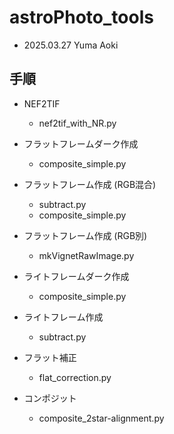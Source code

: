 # astroPhoto_tools

- 2025.03.27 Yuma Aoki

## 手順

- NEF2TIF
    - nef2tif_with_NR.py

- フラットフレームダーク作成
    - composite_simple.py

- フラットフレーム作成 (RGB混合)
    - subtract.py
    - composite_simple.py

- フラットフレーム作成 (RGB別)
    - mkVignetRawImage.py

- ライトフレームダーク作成
    - composite_simple.py

- ライトフレーム作成
    - subtract.py

- フラット補正
    - flat_correction.py 

- コンポジット
    - composite_2star-alignment.py

